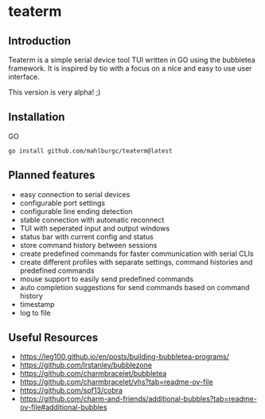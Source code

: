 # teaterm

## Introduction

Teaterm is a simple serial device tool TUI written in GO using the bubbletea framework. It is inspired by tio with a focus on a nice and easy to use user interface.

This version is very alpha! ;)

## Installation

GO

```shell
go install github.com/mahlburgc/teaterm@latest
```

## Planned features
- easy connection to serial devices
- configurable port settings
- configurable line ending detection
- stable connection with automatic reconnect
- TUI with seperated input and output windows
- status bar with current config and status
- store command history between sessions
- create predefined commands for faster communication with serial CLIs
- create different profiles with separate settings, command histories and predefined commands
- mouse support to easily send predefined commands
- auto completion suggestions for send commands based on command history
- timestamp
- log to file

## Useful Resources
- https://leg100.github.io/en/posts/building-bubbletea-programs/
- https://github.com/lrstanley/bubblezone
- https://github.com/charmbracelet/bubbletea
- https://github.com/charmbracelet/vhs?tab=readme-ov-file
- https://github.com/spf13/cobra
- https://github.com/charm-and-friends/additional-bubbles?tab=readme-ov-file#additional-bubbles